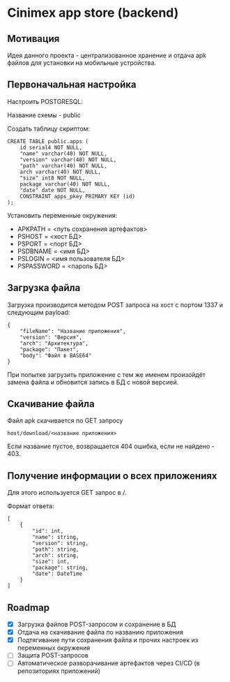 # Cinimex app store (backend)

## Мотивация

Идея данного проекта - централизованное хранение и отдача apk файлов для установки на мобильные устройства.

## Первоначальная настройка

Настроить POSTGRESQL:

Название схемы - public

Создать таблицу скриптом:

```
CREATE TABLE public.apps (
	id serial4 NOT NULL,
	"name" varchar(40) NOT NULL,
	"version" varchar(40) NOT NULL,
	"path" varchar(40) NOT NULL,
	arch varchar(40) NOT NULL,
	"size" int8 NOT NULL,
	package varchar(40) NOT NULL,
	"date" date NOT NULL,
	CONSTRAINT apps_pkey PRIMARY KEY (id)
);
```

Установить переменные окружения:

* APKPATH = <путь сохранения артефактов>
* PSHOST = <хост БД>
* PSPORT = <порт БД>
* PSDBNAME = <имя БД>
* PSLOGIN = <имя пользователя БД>
* PSPASSWORD = <пароль БД>

## Загрузка файла

Загрузка производится методом POST запроса на хост с портом 1337 и следующим payload:

```
{
    "fileName": "Название приложения",
    "version": "Версия",
    "arch": "Архитектура",
    "package": "Пакет",
    "body": "Файл в BASE64"
}
```

При попытке загрузить приложение с тем же именем произойдёт замена файла и обновится запись в БД с новой версией.

## Скачивание файла

Файл apk скачивается по GET запросу

```
host/download/<название приложения>
```

Если название пустое, возвращается 404 ошибка, если не найдено - 403.

## Получение информации о всех приложениях

Для этого используется GET запрос в /.

Формат ответа:

```
[
    {
        "id": int,
        "name": string,
        "version": string,
        "path": string,
        "arch": string,
        "size": int,
        "package": string,
        "date": DateTime
    }
]
```

## Roadmap

* [X] Загрузка файлов POST-запросом и сохранение в БД
* [X] Отдача на скачивание файла по названию приложения
* [X] Подтягивание пути сохранения файла и прочих настроек из переменных окружения
* [ ] Защита POST-запросов
* [ ] Автоматическое разворачивание артефактов через CI/CD (в репозиториях приложений)
